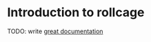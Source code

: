 # Introduction to rollcage

TODO: write [great documentation](http://jacobian.org/writing/what-to-write/)
